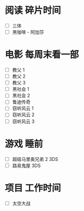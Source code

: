 # 阅读 碎片时间
- [ ] 三体
- [ ] 黑咖啡 - 阿加莎

# 电影 每周末看一部
- [ ] 教父 1
- [ ] 教父 2
- [ ] 教父 3
- [ ] 黑社会 1
- [ ] 黑社会 2
- [ ] 鲁迪传奇
- [ ] 窃听风云 1
- [ ] 窃听风云 2
- [ ] 窃听风云 3

# 游戏 睡前
- [ ] 超级马里奥兄弟 2 3DS
- [ ] 路易鬼屋 3DS

# 项目 工作时间
- [ ] 太空大战

